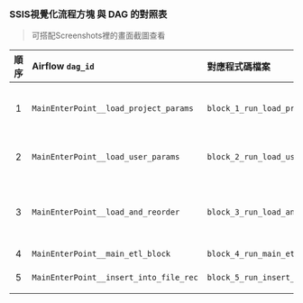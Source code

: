 

### SSIS視覺化流程方塊 與 DAG 的對照表
> 可搭配Screenshots裡的畫面截圖查看

|  順序 | Airflow `dag_id`                      | 對應程式碼檔案                              | SSIS 對應 UI 區塊描述   |
| :-: | :------------------------------------ | :----------------------------------- | :------------------------------- |
|  1  | `MainEnterPoint__load_project_params` | `block_1_run_load_project_params.py` | 系統前置作業－從 `PROJECT_PARAMS` 載入系統參數 |
|  2  | `MainEnterPoint__load_user_params` | `block_2_run_load_user_params.py` | 系統前置作業－從 `USER_PARAMS` 載入系統參數 |
|  3  | `MainEnterPoint__load_and_reorder` | `block_3_run_load_and_reorder.py` | 系統前置作業－從資料表 `STAGE_TAB_ACT` 取得來源系統資料表的載入順序 |
|  4  | `MainEnterPoint__main_etl_block` | `block_4_run_main_etl_block.py` | 主ETL作業區塊 |
|  5  | `MainEnterPoint__insert_into_file_rec` | `block_5_run_insert_file_rec.py` | 時序容器+寄發通知信 |

